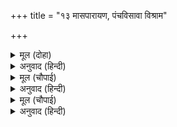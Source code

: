 +++
title = "१३ मासपारायण, पंचविसावा विश्राम"

+++


<details><summary>मूल (दोहा)</summary>

कालरूप खल बन दहन गुनागार घनबोध।  
सिव बिरंचि जेहि सेवहिं तासों कवन बिरोध॥ ४८(ख)॥
</details>

<details><summary>अनुवाद (हिन्दी)</summary>

जे कालस्वरूप आहेत, दुष्टांचे समूहरूपी वन भस्म करणारे अग्नी आहेत, गुणांचे धाम व ज्ञाननिधान आहेत, आणि शिव व ब्रह्मदेव ज्यांची सेवा करतात. त्यांच्याशी वैर कसले?॥ ४८(ख)॥
</details>

<details><summary>मूल (चौपाई)</summary>

परिहरि बयरु देहु बैदेही।  
भजहु कृपानिधि परम सनेही॥  
ताके बचन बान सम लागे।  
करिआ मुह करि जाहि अभागे॥
</details>

<details><summary>अनुवाद (हिन्दी)</summary>

म्हणून वैर सोडून त्यांना जानकी परत दे. आणि कृपानिधान व परम स्नेही श्रीरामांचे भजन कर. रावणाला त्याचे बोलणे बाणाप्रमाणे टोचले. तो म्हणाला, ‘अरे अभाग्या, तोंड काळे करून येथून निघून जा.॥ १॥
</details>

<details><summary>मूल (चौपाई)</summary>

बूढ़ भएसि न त मरतेउँ तोही।  
अब जनि नयन देखावसि मोही॥  
तेहिं अपने मन अस अनुमाना।  
बध्यो चहत एहि कृपानिधाना॥
</details>

<details><summary>अनुवाद (हिन्दी)</summary>

तू म्हातारा आहेस, नाही तर मी तुला ठार मारले असते. आता तू आपले तोंड दाखवू नकोस.’ रावणाचे बोलणे ऐकून माल्यवानाला अंदाज आला की, कृपानिधान श्रीराम आता याला मारू इच्छितात.॥ २॥
</details>
